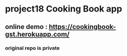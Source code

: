 # project18 Cooking Book app
## online demo : https://cookingbook-gst.herokuapp.com/
### original repo is private
